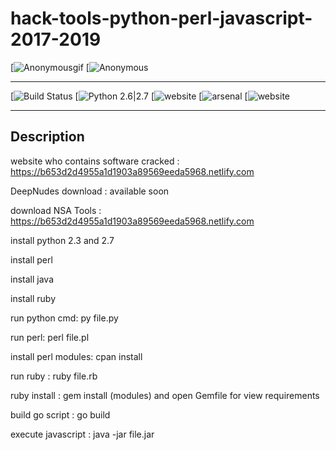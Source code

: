 # hack-tools-python-perl-javascript-2017-2019

[![Anonymousgif](https://i.giphy.com/media/2Y0ecuTsnAvZK/200.gif)
[![Anonymous](https://img.hebus.com/hebus_2013/02/13/preview/1360720696_97766.jpg) 

------------------------------------------------------------------------------------------------------------------------

 [![Build Status](https://img.shields.io/badge/build-passing%20%2F%20moderate-yellow.svg)
 [![Python 2.6|2.7](https://img.shields.io/badge/python-2.7%20%7C%203.7-success.svg)
 [![website](https://img.shields.io/badge/website-https%3A%2F%2Fb653d2d4955a1d1903a89569eeda5968.netlify.com-red.svg)
 [![arsenal](https://img.shields.io/badge/Arsenal-Black%20Hat%20Arsenal%202017%20%7C%202018%20%7C%202019-black.svg)
 [![website](https://img.shields.io/badge/website%20build-moderate-orange.svg)
 
 ------------------------------------------------------------------------------------------------------------------------
 
 ## Description

website who contains software cracked : https://b653d2d4955a1d1903a89569eeda5968.netlify.com

DeepNudes download : available soon

download NSA Tools : https://b653d2d4955a1d1903a89569eeda5968.netlify.com

install python 2.3 and 2.7

install perl

install java

install ruby

run python cmd: py file.py

run perl: perl file.pl

install perl modules: cpan install

run ruby : ruby file.rb

ruby install : gem install (modules) and open Gemfile for view requirements

build go script : go build

execute javascript : java -jar file.jar
